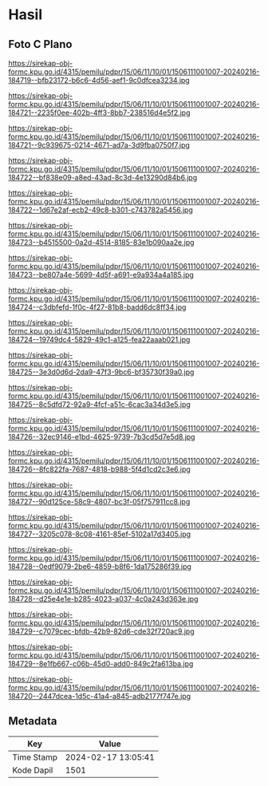 # Hasil

## Foto C Plano

https://sirekap-obj-formc.kpu.go.id/4315/pemilu/pdpr/15/06/11/10/01/1506111001007-20240216-184719--bfb23172-b6c6-4d56-aef1-9c0dfcea3234.jpg

https://sirekap-obj-formc.kpu.go.id/4315/pemilu/pdpr/15/06/11/10/01/1506111001007-20240216-184721--2235f0ee-402b-4ff3-8bb7-238516d4e5f2.jpg

https://sirekap-obj-formc.kpu.go.id/4315/pemilu/pdpr/15/06/11/10/01/1506111001007-20240216-184721--9c939675-0214-4671-ad7a-3d9fba0750f7.jpg

https://sirekap-obj-formc.kpu.go.id/4315/pemilu/pdpr/15/06/11/10/01/1506111001007-20240216-184722--bf838e09-a8ed-43ad-8c3d-4e13290d84b6.jpg

https://sirekap-obj-formc.kpu.go.id/4315/pemilu/pdpr/15/06/11/10/01/1506111001007-20240216-184722--1d67e2af-ecb2-49c8-b301-c743782a5456.jpg

https://sirekap-obj-formc.kpu.go.id/4315/pemilu/pdpr/15/06/11/10/01/1506111001007-20240216-184723--b4515500-0a2d-4514-8185-83e1b090aa2e.jpg

https://sirekap-obj-formc.kpu.go.id/4315/pemilu/pdpr/15/06/11/10/01/1506111001007-20240216-184723--be807a4e-5699-4d5f-a691-e9a934a4a185.jpg

https://sirekap-obj-formc.kpu.go.id/4315/pemilu/pdpr/15/06/11/10/01/1506111001007-20240216-184724--c3dbfefd-1f0c-4f27-81b8-badd6dc8ff34.jpg

https://sirekap-obj-formc.kpu.go.id/4315/pemilu/pdpr/15/06/11/10/01/1506111001007-20240216-184724--19749dc4-5829-49c1-a125-fea22aaab021.jpg

https://sirekap-obj-formc.kpu.go.id/4315/pemilu/pdpr/15/06/11/10/01/1506111001007-20240216-184725--3e3d0d6d-2da9-47f3-9bc6-bf35730f39a0.jpg

https://sirekap-obj-formc.kpu.go.id/4315/pemilu/pdpr/15/06/11/10/01/1506111001007-20240216-184725--8c5dfd72-92a9-4fcf-a51c-6cac3a34d3e5.jpg

https://sirekap-obj-formc.kpu.go.id/4315/pemilu/pdpr/15/06/11/10/01/1506111001007-20240216-184726--32ec9146-e1bd-4625-9739-7b3cd5d7e5d8.jpg

https://sirekap-obj-formc.kpu.go.id/4315/pemilu/pdpr/15/06/11/10/01/1506111001007-20240216-184726--8fc822fa-7687-4818-b988-5f4d1cd2c3e6.jpg

https://sirekap-obj-formc.kpu.go.id/4315/pemilu/pdpr/15/06/11/10/01/1506111001007-20240216-184727--90d125ce-58c9-4807-bc3f-05f757911cc8.jpg

https://sirekap-obj-formc.kpu.go.id/4315/pemilu/pdpr/15/06/11/10/01/1506111001007-20240216-184727--3205c078-8c08-4161-85ef-5102a17d3405.jpg

https://sirekap-obj-formc.kpu.go.id/4315/pemilu/pdpr/15/06/11/10/01/1506111001007-20240216-184728--0edf9079-2be6-4859-b8f6-1da175286f39.jpg

https://sirekap-obj-formc.kpu.go.id/4315/pemilu/pdpr/15/06/11/10/01/1506111001007-20240216-184728--d25e4e1e-b285-4023-a037-4c0a243d363e.jpg

https://sirekap-obj-formc.kpu.go.id/4315/pemilu/pdpr/15/06/11/10/01/1506111001007-20240216-184729--c7079cec-bfdb-42b9-82d6-cde32f720ac9.jpg

https://sirekap-obj-formc.kpu.go.id/4315/pemilu/pdpr/15/06/11/10/01/1506111001007-20240216-184729--8e1fb667-c06b-45d0-add0-849c2fa613ba.jpg

https://sirekap-obj-formc.kpu.go.id/4315/pemilu/pdpr/15/06/11/10/01/1506111001007-20240216-184720--2447dcea-1d5c-41a4-a845-adb2177f747e.jpg


## Metadata

| Key        | Value               |
| ---------- | ------------------- |
| Time Stamp | 2024-02-17 13:05:41 |
| Kode Dapil | 1501                |



